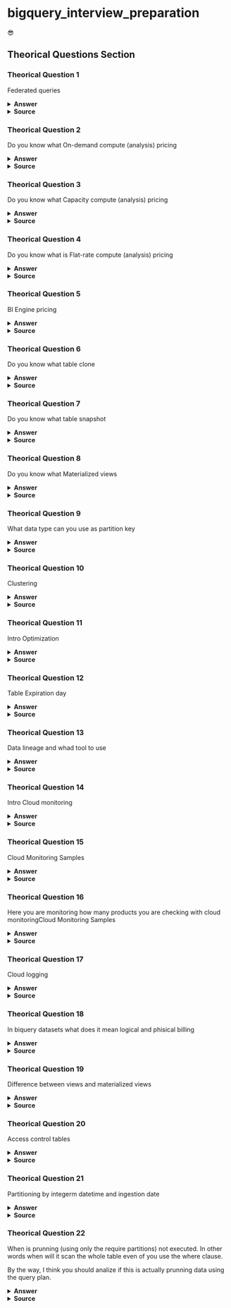 # bigquery_interview_preparation
:sunglasses: 

## Theorical Questions Section

### Theorical Question 1

Federated queries

<details><summary><b>Answer</b></summary>
Federated queries let you read data from external sources  (not stored in bigquery)
</details>

<details><summary><b>Source</b></summary>
https://cloud.google.com/bigquery/docs/introduction
</details>

### Theorical Question 2

Do you know what On-demand compute (analysis) pricing

<details><summary><b>Answer</b></summary>
By default, queries are billed using the on-demand (per TB) pricing model, where you pay for the data scanned by your queries.

With on-demand pricing, you will generally have access to up to 2,000 concurrent slots, shared among all queries in a single project. Periodically, BigQuery will temporarily burst beyond this limit to accelerate smaller queries. In addition, you might occasionally have fewer slots available if there is a high amount of contention for on-demand capacity in a specific location.
</details>

<details><summary><b>Source</b></summary>
https://cloud.google.com/bigquery/pricing#storage
</details>

### Theorical Question 3

Do you know what Capacity compute (analysis) pricing

<details><summary><b>Answer</b></summary>
Pricing for BigQuery editions is based on units of compute (slot hours) and offers pay as you go pricing (with autoscaling) and optional one year and three year commitments. 
</details>

<details><summary><b>Source</b></summary>
https://cloud.google.com/bigquery/pricing#storage
</details>

### Theorical Question 4

Do you know what is Flat-rate compute (analysis) pricing

<details><summary><b>Answer</b></summary>
When you enroll in capacity pricing, you purchase dedicated query processing capacity, measured in BigQuery slots. Your queries consume this capacity, and you are not billed for bytes processed. If your capacity demands exceed your committed capacity, BigQuery will queue up slots, and you will not be charged additional fees.  
</details>

<details><summary><b>Source</b></summary>
https://cloud.google.com/bigquery/pricing#storage
</details>

### Theorical Question 5

BI Engine pricing

<details><summary><b>Answer</b></summary>
BI Engine accelerates SQL queries by caching BigQuery data in memory. The amount of data stored is constrained by the amount of capacity you purchase. To purchase BI Engine capacity, create a BI Engine reservation in the project where queries will be run.
</details>

<details><summary><b>Source</b></summary>
https://cloud.google.com/bigquery/pricing#storage
</details>

### Theorical Question 6

Do you know what table clone

<details><summary><b>Answer</b></summary>
Table clones are lightweight, writable copies of standard tables. BigQuery only stores the delta between a table clone and its base table.
</details>

<details><summary><b>Source</b></summary>
https://cloud.google.com/bigquery/docs/storage_overview
</details>


### Theorical Question 7

Do you know what table snapshot

<details><summary><b>Answer</b></summary>
Table snapshots are point-in-time copies of tables. Table snapshots are read-only, but you can restore a table from a table snapshot. BigQuery only stores the delta between a table snapshot and its base table.
</details>

<details><summary><b>Source</b></summary>
https://cloud.google.com/bigquery/docs/storage_overview
</details>


### Theorical Question 8

Do you know what Materialized views

<details><summary><b>Answer</b></summary>
Table snapshots are point-in-time copies of tables. Table snapshots are read-only, but you can restore a table from a table snapshot. BigQuery only stores the delta between a table snapshot and its base table.
</details>

<details><summary><b>Source</b></summary>
https://cloud.google.com/bigquery/docs/storage_overview
</details>

### Theorical Question 9

What data type can you use as partition key

<details><summary><b>Answer</b></summary>
A time-unit column, such as a DATE or DATETIME column.

An integer column

The time when the data was ingested. In this case, BigQuery automatically stores the ingestion time in a pseudo-column that is not part of the table schema.
</details>

<details><summary><b>Source</b></summary>
https://cloud.google.com/bigquery/docs/storage_overview
</details>


### Theorical Question 10

Clustering

<details><summary><b>Answer</b></summary>

![Image](img/clusteringBigQuery.png "clusteringBigQuery")

![Image](img/clusteringBigQuery_part2.png "clusteringBigQuery_part2")

</details>

<details><summary><b>Source</b></summary>
https://cloud.google.com/bigquery/docs/storage_overview
</details>

### Theorical Question 11

Intro Optimization

<details><summary><b>Answer</b></summary>

![Image](img/IntroQueryPlan.png "IntroQueryPlan")

</details>

<details><summary><b>Source</b></summary>
https://cloud.google.com/bigquery/docs/storage_overview
</details>

### Theorical Question 12

Table Expiration day

<details><summary><b>Answer</b></summary>

![Image](img/tableExpiration.png "tableExpiration")

</details>

<details><summary><b>Source</b></summary>
https://cloud.google.com/bigquery/docs/managing-tables#sql_1
</details>

### Theorical Question 13

Data lineage and whad tool to use

<details><summary><b>Answer</b></summary>

Data lineage is a Dataplex feature that lets you track how data moves through your systems: where it comes from, where it is passed to, and what transformations are applied to it. 

</details>

<details><summary><b>Source</b></summary>
https://cloud.google.com/bigquery/docs/managing-tables#sql_1
</details>

### Theorical Question 14

Intro Cloud monitoring

<details><summary><b>Answer</b></summary>

![Image](img/cloudMonitoring.png "cloudMonitoring") 

![Image](img/introCloudMonitoringPerformance.png "introCloudMonitoringPerformance") 

</details>

<details><summary><b>Source</b></summary>
https://cloud.google.com/monitoring/dashboards
</details>

### Theorical Question 15

Cloud Monitoring Samples

<details><summary><b>Answer</b></summary>

https://cloud.google.com/monitoring/docs/samples

https://cloud.google.com/docs/samples

</details>

<details><summary><b>Source</b></summary>
https://cloud.google.com/monitoring/dashboards
</details>

### Theorical Question 16

Here you are monitoring how many products you are checking with cloud monitoringCloud Monitoring Samples

<details><summary><b>Answer</b></summary>

![Image](img/projectsByMonitoring.png "projectsByMonitoring") 

</details>

<details><summary><b>Source</b></summary>
https://www.youtube.com/watch?v=_FKdug6B5FM
</details>

### Theorical Question 17

Cloud logging

<details><summary><b>Answer</b></summary>

If you want to execute some action and see the result in real time there is a streaming log options that can show that streaming in the cloud logging service UI or in console using gcloud

![Image](img/cloudLogging.png "cloudLogging") 

</details>

<details><summary><b>Source</b></summary>
https://www.youtube.com/watch?v=IlUCyV8mcS0
</details>




### Theorical Question 18

In biquery datasets what does it mean logical and phisical billing

<details><summary><b>Answer</b></summary>

If you want to execute some action and see the result in real time there is a streaming log options that can show that streaming in the cloud logging service UI or in console using gcloud

![Image](img/phisycalLogicalBillingBiquery.png "phisycalLogicalBillingBiquery") 

![Image](img/physicalLogicalBigquery_part2.png "physicalLogicalBigquery_part2") 

</details>

<details><summary><b>Source</b></summary>
https://cloud.google.com/bigquery/docs/datasets
</details>

### Theorical Question 19

Difference between views and materialized views

<details><summary><b>Answer</b></summary>

If you want to execute some action and see the result in real time there is a streaming log options that can show that streaming in the cloud logging service UI or in console using gcloud

![Image](img/phisycalLogicalBillingBiquery.png "phisycalLogicalBillingBiquery") 

![Image](img/physicalLogicalBigquery_part2.png "physicalLogicalBigquery_part2") 

</details>

<details><summary><b>Source</b></summary>
https://cloud.google.com/bigquery/docs/datasets
</details>

### Theorical Question 20

Access control tables

<details><summary><b>Answer</b></summary> 

![Image](img/AccescontrolToTables.png "AccescontrolToTables") 

</details>

<details><summary><b>Source</b></summary>
https://cloud.google.com/bigquery/docs/datasets
</details>


### Theorical Question 21

Partitioning by integerm datetime and ingestion date

<details><summary><b>Answer</b></summary>

![Image](img/timeUnitPartitioning.png "timeUnitPartitioning") 

![Image](img/integerPartitioning.png "integerPartitioning") 

![Image](img/ingestionDatePartitioningPart1.png "ingestionDatePartitioningPart1") 

![Image](img/ingestionDatePartitioningPart2.png "ingestionDatePartitioningPart2") 

</details>

<details><summary><b>Source</b></summary>
https://cloud.google.com/bigquery/docs/datasets
</details>


### Theorical Question 22

When is prunning (using only the require partitions) not executed.
In other words when will it scan the whole table even of you use the where clause.

By the way, I think you should analize if this is actually prunning data using the query plan.

<details><summary><b>Answer</b></summary>

![Image](img/notPrunning.png "notPrunning") 

![Image](img/constantInWhereClause.png "constantInWhereClause") 

 

</details>

<details><summary><b>Source</b></summary>
https://cloud.google.com/bigquery/docs/datasets
</details>

